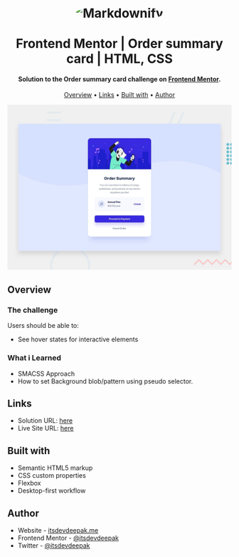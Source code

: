 <h1 align="center">
  <br>
  <img src="https://asset.brandfetch.io/id-7PJzcYu/idDksQWGNy.jpeg" style="border-radius:50%" alt="Markdownify" width="170">
  <br>
  <br>
  Frontend Mentor | Order summary card | HTML, CSS 
  <br>
</h1>

<h4 align="center">Solution to the Order summary card challenge on <a href="https://www.frontendmentor.io/challenges/order-summary-component-QlPmajDUj" target="_blank">Frontend Mentor</a>.</h4>

<p align="center">
  <a href="#overview">Overview</a> •
  <a href="#links">Links</a> •
  <a href="#built-with">Built with</a> •
  <a href="#author">Author</a>
</p>

![](./design/desktop-preview.jpg)


## Overview

### The challenge

Users should be able to:

- See hover states for interactive elements

### What i Learned
- SMACSS Approach
- How to set Background blob/pattern using pseudo selector.

## Links

- Solution URL: [here](https://your-solution-url.com)
- Live Site URL: [here](itsdevdeepak.github.io/frontendmentor/order-summary-component)

## Built with
- Semantic HTML5 markup
- CSS custom properties
- Flexbox
- Desktop-first workflow

## Author

- Website - [itsdevdeepak.me](https://itsdevdeepak.me)
- Frontend Mentor - [@itsdevdeepak](https://www.frontendmentor.io/profile/itsdevdeepak)
- Twitter - [@itsdevdeepak](https://www.twitter.com/itsdevdeepak)